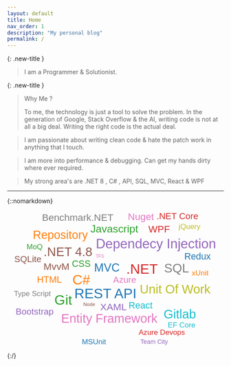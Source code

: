 ```yaml
---
layout: default
title: Home
nav_order: 1
description: "My personal blog"
permalink: /
---
```

<!-- 
## Table of contents
{: .no_toc .text-delta }

1. TOC
{:toc}
2. SJ

--- -->

{: .new-title }
> 
> I am a Programmer & Solutionist. 

{: .new-title }
> Why Me ?
>
> To me, the technology is just a tool to solve the problem. In the generation of Google, Stack Overflow & the AI, writing code is not at all a big deal. Writing the right code is the actual deal.

> I am passionate about writing clean code & hate the patch work in anything that I touch. 

> I am more into performance & debugging. Can get my hands dirty where ever required.

> My strong area's are .NET 8 , C# , API, SQL, MVC, React & WPF


--------- 

{::nomarkdown}
<svg viewBox="0,0,734,500" width="734" font-family="sans-serif" text-anchor="middle" style="max-width: 100%; height: auto; height: intrinsic;"><g transform="translate(0,0)"><text font-size="47" fill="#1f77b4" transform="translate(333,317) rotate(0)">REST API <title>10Y</title></text><text font-size="47" fill="#ff7f0e" transform="translate(251,271) rotate(0)">C# <title>10Y</title></text><text font-size="47" fill="#2ca02c" transform="translate(190,340) rotate(0)">Git <title>10Y</title></text><text font-size="47" fill="#d62728" transform="translate(457,235) rotate(0)">.NET <title>10Y</title></text><text font-size="45" fill="#9467bd" transform="translate(504,148) rotate(0)">Dependecy Injection <title>9Y</title></text><text font-size="42" fill="#8c564b" transform="translate(206,175) rotate(0)">.NET 4.8 <title>8Y</title></text><text font-size="42" fill="#e377c2" transform="translate(346,400) rotate(0)">Entity Framework <title>8Y</title></text><text font-size="42" fill="#7f7f7f" transform="translate(574,230) rotate(0)">SQL <title>8Y</title></text><text font-size="42" fill="#bcbd22" transform="translate(569,302) rotate(0)">Unit Of Work <title>8Y</title></text><text font-size="42" fill="#17becf" transform="translate(585,386) rotate(0)">Gitlab <title>8Y</title></text><text font-size="39" fill="#1f77b4" transform="translate(338,227) rotate(0)">MVC <title>7Y</title></text><text font-size="39" fill="#ff7f0e" transform="translate(180,117) rotate(0)">Repository <title>7Y</title></text><text font-size="36" fill="#2ca02c" transform="translate(363,94) rotate(0)">Javascript <title>6Y</title></text><text font-size="33" fill="#d62728" transform="translate(515,94) rotate(0)">WPF <title>5Y</title></text><text font-size="33" fill="#9467bd" transform="translate(360,358) rotate(0)">XAML <title>5Y</title></text><text font-size="33" fill="#8c564b" transform="translate(167,221) rotate(0)">MvvM <title>5Y</title></text><text font-size="33" fill="#e377c2" transform="translate(453,53) rotate(0)">Nuget <title>5Y</title></text><text font-size="33" fill="#7f7f7f" transform="translate(239,55) rotate(0)">Benchmark.NET <title></title></text><text font-size="31" fill="#17becf" transform="translate(452,353) rotate(0)">React <title>4Y, 6M</title></text><text font-size="31" fill="#1f77b4" transform="translate(645,186) rotate(0)">Redux <title>4Y, 6M</title></text><text font-size="31" fill="#ff7f0e" transform="translate(143,265) rotate(0)">HTML <title>4Y, 6M</title></text><text font-size="31" fill="#2ca02c" transform="translate(251,211) rotate(0)">CSS <title>4Y, 6M</title></text><text font-size="30" fill="#d62728" transform="translate(577,50) rotate(0)">.NET Core <title>4Y</title></text><text font-size="30" fill="#9467bd" transform="translate(93,373) rotate(0)">Bootstrap <title>4Y</title></text><text font-size="30" fill="#8c564b" transform="translate(70,195) rotate(0)">SQLite <title>4Y</title></text><text font-size="30" fill="#e377c2" transform="translate(398,265) rotate(0)">Azure <title>4Y</title></text><text font-size="25" fill="#7f7f7f" transform="translate(85,310) rotate(0)">Type Script <title>3Y</title></text><text font-size="25" fill="#bcbd22" transform="translate(618,83) rotate(0)">jQuery <title>3Y</title></text><text font-size="25" fill="#17becf" transform="translate(591,416) rotate(0)">EF Core <title>3Y</title></text><text font-size="25" fill="#1f77b4" transform="translate(294,473) rotate(0)">MSUnit <title>3Y</title></text><text font-size="25" fill="#ff7f0e" transform="translate(654,241) rotate(0)">xUnit <title>3Y</title></text><text font-size="25" fill="#2ca02c" transform="translate(93,152) rotate(0)">MoQ <title>3Y</title></text><text font-size="25" fill="#d62728" transform="translate(524,442) rotate(0)">Azure Devops <title>3Y</title></text><text font-size="21" fill="#9467bd" transform="translate(498,472) rotate(0)">Team City <title>2Y</title></text><text font-size="17" fill="#8c564b" transform="translate(278,344) rotate(0)">Node <title>1Y, 4M</title></text><text font-size="15" fill="#e377c2" transform="translate(314,181) rotate(0)">TFS <title>1Y</title></text></g></svg>
{:/}
